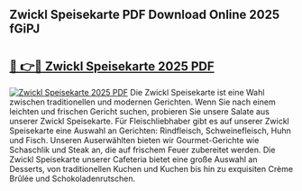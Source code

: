 ## Zwickl Speisekarte PDF Download Online 2025 fGiPJ

# <h2><a href="http://gcdcvk.nevu.top/?p=Zwickl+Speisekarte">🔗 👉🔴 Zwickl Speisekarte 2025 PDF</a></h2>

[![Zwickl Speisekarte 2025 PDF](https://i.imgur.com/dBaPXMq.png)](http://gcdcvk.nevu.top/?p=Zwickl+Speisekarte)
Die Zwickl Speisekarte ist eine Wahl zwischen traditionellen und modernen Gerichten. Wenn Sie nach einem leichten und frischen Gericht suchen, probieren Sie unsere Salate aus unserer Zwickl Speisekarte. Für Fleischliebhaber gibt es auf unserer Zwickl Speisekarte eine Auswahl an Gerichten: Rindfleisch, Schweinefleisch, Huhn und Fisch. Unseren Auserwählten bieten wir Gourmet-Gerichte wie Schaschlik und Steak an, die auf frischem Feuer zubereitet werden. Die Zwickl Speisekarte unserer Cafeteria bietet eine große Auswahl an Desserts, von traditionellen Kuchen und Kuchen bis hin zu exquisiten Crème Brûlée und Schokoladenrutschen.
